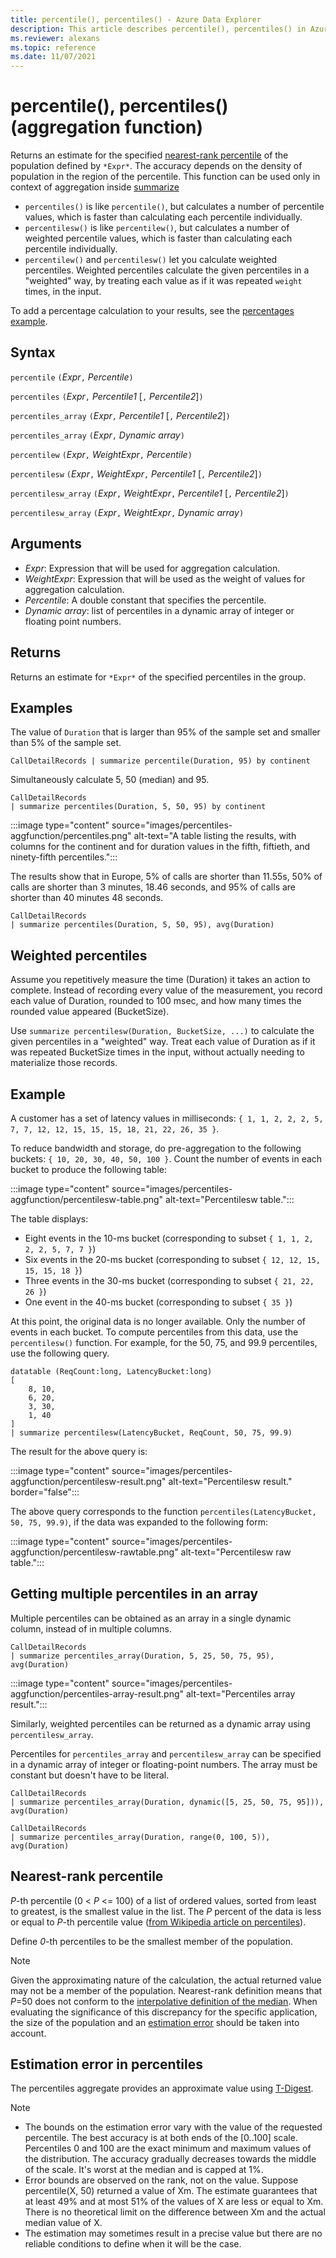 ```yaml
---
title: percentile(), percentiles() - Azure Data Explorer
description: This article describes percentile(), percentiles() in Azure Data Explorer.
ms.reviewer: alexans
ms.topic: reference
ms.date: 11/07/2021
---
```

# percentile(), percentiles() (aggregation function)

Returns an estimate for the specified [nearest-rank percentile](#nearest-rank-percentile) of the population defined by `*Expr*`.
The accuracy depends on the density of population in the region of the percentile. This function can be used only in context of aggregation inside [summarize](summarizeoperator.md)

* `percentiles()` is like `percentile()`, but calculates a number of percentile values, which is faster than calculating each percentile individually.
* `percentilesw()` is like `percentilew()`, but calculates a number of weighted percentile values, which is faster than calculating each percentile individually.
* `percentilew()` and `percentilesw()` let you calculate weighted percentiles. Weighted percentiles calculate the given percentiles in a "weighted" way, by treating each value as if it was repeated `weight` times, in the input.

To add a percentage calculation to your results, see the [percentages example](tutorial.md#percentages). 

## Syntax

 `percentile` `(`*Expr*`,` *Percentile*`)`

 `percentiles` `(`*Expr*`,` *Percentile1* [`,` *Percentile2*]`)`

 `percentiles_array` `(`*Expr*`,` *Percentile1* [`,` *Percentile2*]`)`

`percentiles_array` `(`*Expr*`,` *Dynamic array*`)`

`percentilew` `(`*Expr*`,` *WeightExpr*`,` *Percentile*`)`

 `percentilesw` `(`*Expr*`,` *WeightExpr*`,` *Percentile1* [`,` *Percentile2*]`)`

 `percentilesw_array` `(`*Expr*`,` *WeightExpr*`,` *Percentile1* [`,` *Percentile2*]`)`

 `percentilesw_array` `(`*Expr*`,` *WeightExpr*`,` *Dynamic array*`)`

## Arguments

* *Expr*: Expression that will be used for aggregation calculation.
* *WeightExpr*: Expression that will be used as the weight of values for aggregation calculation.
* *Percentile*: A double constant that specifies the percentile.
* *Dynamic array*: list of percentiles in a dynamic array of integer or floating point numbers.

## Returns

Returns an estimate for `*Expr*` of the specified percentiles in the group. 

## Examples

The value of `Duration` that is larger than 95% of the sample set and smaller than 5% of the sample set.

```kusto
CallDetailRecords | summarize percentile(Duration, 95) by continent
```

Simultaneously calculate 5, 50 (median) and 95.

```kusto
CallDetailRecords 
| summarize percentiles(Duration, 5, 50, 95) by continent
```

:::image type="content" source="images/percentiles-aggfunction/percentiles.png" alt-text="A table listing the results, with columns for the continent and for duration values in the fifth, fiftieth, and ninety-fifth percentiles.":::

The results show that in Europe, 5% of calls are shorter than 11.55s, 50% of calls are shorter than 3 minutes, 18.46 seconds, and 95% of calls are shorter than 40 minutes 48 seconds.

```kusto
CallDetailRecords 
| summarize percentiles(Duration, 5, 50, 95), avg(Duration)
```

## Weighted percentiles

Assume you repetitively measure the time (Duration) it takes an action to complete. Instead of recording every value of the measurement, you record each value of Duration, rounded to 100 msec, and how many times the rounded value appeared (BucketSize).

Use `summarize percentilesw(Duration, BucketSize, ...)` to calculate the given
percentiles in a "weighted" way. Treat each value of Duration as if it was repeated
BucketSize times in the input, without actually needing to materialize those records.

## Example

A customer has a set of latency values in milliseconds:
`{ 1, 1, 2, 2, 2, 5, 7, 7, 12, 12, 15, 15, 15, 18, 21, 22, 26, 35 }`.

To reduce bandwidth and storage, do pre-aggregation to the
following buckets: `{ 10, 20, 30, 40, 50, 100 }`. Count the number of events in each bucket to produce the following  table:

:::image type="content" source="images/percentiles-aggfunction/percentilesw-table.png" alt-text="Percentilesw table.":::

The table displays:
 * Eight events in the 10-ms bucket (corresponding to subset `{ 1, 1, 2, 2, 2, 5, 7, 7 }`)
 * Six events in the 20-ms bucket (corresponding to subset `{ 12, 12, 15, 15, 15, 18 }`)
 * Three events in the 30-ms bucket (corresponding to subset `{ 21, 22, 26 }`)
 * One event  in the 40-ms bucket (corresponding to subset `{ 35 }`)

At this point, the original data is no longer available. Only the number of events in each bucket. To compute percentiles from this data, use the `percentilesw()` function.
For example, for the 50, 75, and 99.9 percentiles, use the following query.

```kusto
datatable (ReqCount:long, LatencyBucket:long) 
[ 
    8, 10, 
    6, 20, 
    3, 30, 
    1, 40 
]
| summarize percentilesw(LatencyBucket, ReqCount, 50, 75, 99.9) 
```

The result for the above query is:

:::image type="content" source="images/percentiles-aggfunction/percentilesw-result.png" alt-text="Percentilesw result." border="false":::


The above query corresponds to the function
`percentiles(LatencyBucket, 50, 75, 99.9)`, if the data was expanded to the following form:

:::image type="content" source="images/percentiles-aggfunction/percentilesw-rawtable.png" alt-text="Percentilesw raw table.":::

## Getting multiple percentiles in an array

Multiple percentiles can be obtained as an array in a single dynamic column, instead of in multiple columns.

```kusto
CallDetailRecords 
| summarize percentiles_array(Duration, 5, 25, 50, 75, 95), avg(Duration)
```

:::image type="content" source="images/percentiles-aggfunction/percentiles-array-result.png" alt-text="Percentiles array result.":::

Similarly, weighted percentiles can be returned as a dynamic array using `percentilesw_array`.

Percentiles for `percentiles_array` and `percentilesw_array` can be specified in a dynamic array of integer or floating-point numbers. The array must be constant but doesn't have to be literal.

```kusto
CallDetailRecords 
| summarize percentiles_array(Duration, dynamic([5, 25, 50, 75, 95])), avg(Duration)
```

```kusto
CallDetailRecords 
| summarize percentiles_array(Duration, range(0, 100, 5)), avg(Duration)
```

## Nearest-rank percentile

*P*-th percentile (0 < *P* <= 100) of a list of ordered values, sorted from least to greatest, is the smallest value in the list. The *P* percent of the data is less or equal to *P*-th percentile value ([from Wikipedia article on percentiles](https://en.wikipedia.org/wiki/Percentile#The_Nearest_Rank_method)).

Define *0*-th percentiles to be the smallest member of the population.

>[!NOTE]
> Given the approximating nature of the calculation, the actual returned value may not be a member of the population.
> Nearest-rank definition means that *P*=50 does not conform to the [interpolative definition of the median](https://en.wikipedia.org/wiki/Median). When evaluating the significance of this discrepancy for the specific application, the size of the population and an [estimation error](#estimation-error-in-percentiles) should be taken into account.

## Estimation error in percentiles

The percentiles aggregate provides an approximate value using [T-Digest](https://github.com/tdunning/t-digest/blob/master/docs/t-digest-paper/histo.pdf).

>[!NOTE]
> * The bounds on the estimation error vary with the value of the requested percentile. The best accuracy is at both ends of the [0..100] scale. Percentiles 0 and 100 are the exact minimum and maximum values of the distribution. The accuracy gradually decreases towards the middle of the scale. It's worst at the median and is capped at 1%.
> * Error bounds are observed on the rank, not on the value. Suppose percentile(X, 50) returned a value of Xm. The estimate guarantees that at least 49% and at most 51% of the values of X are less or equal to Xm. There is no theoretical limit on the difference between Xm and the actual median value of X.
> * The estimation may sometimes result in a precise value but there are no reliable conditions to define when it will be the case.
